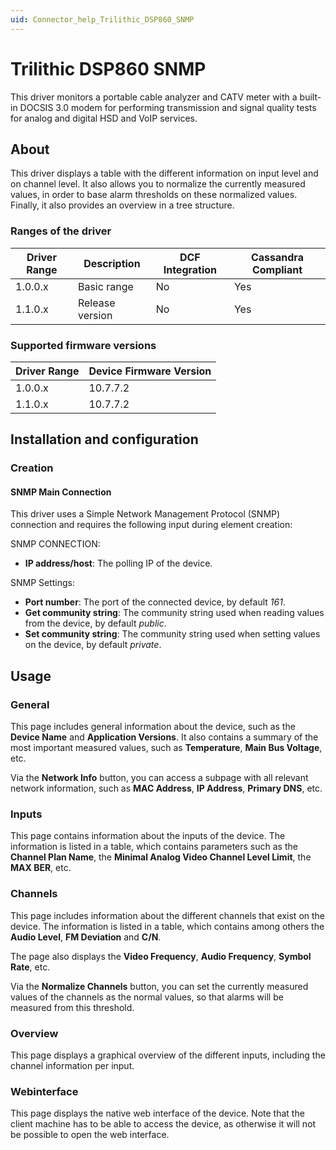 ```yaml
---
uid: Connector_help_Trilithic_DSP860_SNMP
---
```


# Trilithic DSP860 SNMP

This driver monitors a portable cable analyzer and CATV meter with a built-in DOCSIS 3.0 modem for performing transmission and signal quality tests for analog and digital HSD and VoIP services.

## About

This driver displays a table with the different information on input level and on channel level. It also allows you to normalize the currently measured values, in order to base alarm thresholds on these normalized values. Finally, it also provides an overview in a tree structure.

### Ranges of the driver

| **Driver Range** | **Description** | **DCF Integration** | **Cassandra Compliant** |
|------------------|-----------------|---------------------|-------------------------|
| 1.0.0.x          | Basic range     | No                  | Yes                     |
| 1.1.0.x          | Release version | No                  | Yes                     |

### Supported firmware versions

| **Driver Range** | **Device Firmware Version** |
|------------------|-----------------------------|
| 1.0.0.x          | 10.7.7.2                    |
| 1.1.0.x          | 10.7.7.2                    |

## Installation and configuration

### Creation

#### SNMP Main Connection

This driver uses a Simple Network Management Protocol (SNMP) connection and requires the following input during element creation:

SNMP CONNECTION:

- **IP address/host**: The polling IP of the device.

SNMP Settings:

- **Port number**: The port of the connected device, by default *161*.
- **Get community string**: The community string used when reading values from the device, by default *public*.
- **Set community string**: The community string used when setting values on the device, by default *private*.

## Usage

### General

This page includes general information about the device, such as the **Device Name** and **Application Versions**. It also contains a summary of the most important measured values, such as **Temperature**, **Main Bus Voltage**, etc.

Via the **Network Info** button, you can access a subpage with all relevant network information, such as **MAC Address**, **IP Address**, **Primary DNS**, etc.

### Inputs

This page contains information about the inputs of the device. The information is listed in a table, which contains parameters such as the **Channel Plan Name**, the **Minimal Analog Video Channel Level Limit**, the **MAX BER**, etc.

### Channels

This page includes information about the different channels that exist on the device. The information is listed in a table, which contains among others the **Audio Level**, **FM Deviation** and **C/N**.

The page also displays the **Video Frequency**, **Audio Frequency**, **Symbol Rate**, etc.

Via the **Normalize Channels** button, you can set the currently measured values of the channels as the normal values, so that alarms will be measured from this threshold.

### Overview

This page displays a graphical overview of the different inputs, including the channel information per input.

### Webinterface

This page displays the native web interface of the device. Note that the client machine has to be able to access the device, as otherwise it will not be possible to open the web interface.
